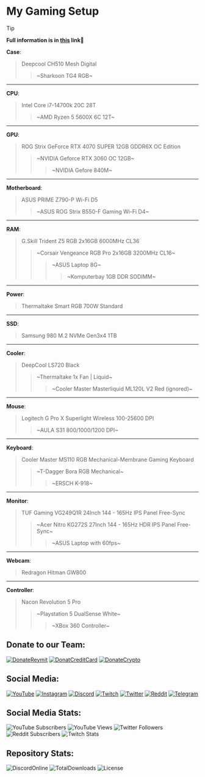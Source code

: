 # My Gaming Setup

> [!TIP]
**Full information is in [this](https://www.instagram.com/stories/highlights/17917990355294297/) link💛**

**Case**:
> Deepcool CH510 Mesh Digital
>> ~Sharkoon TG4 RGB~
___
**CPU**:
> Intel Core i7-14700k 20C 28T
>> ~AMD Ryzen 5 5600X 6C 12T~
___
**GPU**:
> ROG Strix GeForce RTX 4070 SUPER 12GB GDDR6X OC Edition
>> ~NVIDIA Geforce RTX 3060 OC 12GB~
>>> ~NVIDIA Gefore 840M~
___
**Motherboard**:
> ASUS PRIME Z790-P Wi-Fi D5
>> ~ASUS ROG Strix B550-F Gaming Wi-Fi D4~
___
**RAM**:
> G.Skill Trident Z5 RGB 2x16GB 6000MHz CL36
>> ~Corsair Vengeance RGB Pro 2x16GB 3200MHz CL16~
>>> ~ASUS Laptop 8G~
>>>> ~Komputerbay 1GB DDR SODIMM~
___
**Power**:
> Thermaltake Smart RGB 700W Standard
___
**SSD**:
> Samsung 980 M.2 NVMe Gen3x4 1TB
___
**Cooler**:
> DeepCool LS720 Black
>> ~Thermaltake 1x Fan | Liquid~
>>> ~Cooler Master Masterliquid ML120L V2 Red (ignored)~
___
**Mouse**:
> Logitech G Pro X Superlight Wireless 100-25600 DPI
>> ~AULA S31 800/1000/1200 DPI~
___
**Keyboard**:
> Cooler Master MS110 RGB Mechanical-Membrane Gaming Keyboard
>> ~T-Dagger Bora RGB Mechanical~
>>> ~ERSCH K-918~
___
**Monitor**:
> TUF Gaming VG249Q1R 24Inch 144 - 165Hz IPS Panel Free-Sync
>> ~Acer Nitro KG272S 27Inch 144 - 165Hz HDR IPS Panel Free-Sync~
>>> ~ASUS Laptop with 60fps~
___
**Webcam**:
> Redragon Hitman GW800
___
**Controller**:
> Nacon Revolution 5 Pro
>> ~Playstation 5 DualSense White~
>>> ~XBox 360 Controller~



## Donate to our Team:
[![DonateReymit](https://img.shields.io/badge/Donate-Reymit-purple)](https://reymit.ir/examid6540)
[![DonatCreditCard](https://img.shields.io/badge/Donate-CreditCard-blue.svg)](https://reymit.ir/examid6540?int)
[![DonateCrypto](https://img.shields.io/badge/Donate-Crypto-orange.svg)](https://reymit.ir/examid6540?crypto)

## Social Media:
[![YouTube](https://img.shields.io/badge/YouTube-%23FF0000.svg?style=for-the-badge&logo=YouTube&logoColor=white)](https://www.youtube.com/c/Examid6540)
[![Instagram](https://img.shields.io/badge/Instagram-%23E4405F.svg?style=for-the-badge&logo=Instagram&logoColor=white)](https://www.instagram.com/examid6540)
[![Discord](https://img.shields.io/badge/%3CExamid%3E-%237289DA.svg?style=for-the-badge&logo=discord&logoColor=white)](https://discord.com/invite/yEhhndhFHW)
[![Twitch](https://img.shields.io/badge/Twitch-%239146FF.svg?style=for-the-badge&logo=Twitch&logoColor=white)](https://www.twitch.tv/examid6540)
[![Twitter](https://img.shields.io/badge/Twitter-%231DA1F2.svg?style=for-the-badge&logo=Twitter&logoColor=white)](https://twitter.com/examid6540)
[![Reddit](https://img.shields.io/badge/Reddit-FF4500?style=for-the-badge&logo=reddit&logoColor=white)](https://www.reddit.com/user/examid6540)
[![Telegram](https://img.shields.io/badge/Telegram-2CA5E0?style=for-the-badge&logo=telegram&logoColor=white)](https://t.me/examid6540)

## Social Media Stats:
![YouTube Subscribers](https://img.shields.io/youtube/channel/subscribers/UCKER67LXWVGR3MJJ0vIXFVA?label=YouTube%20Subscribers&style=for-the-badge)
![YouTube Views](https://img.shields.io/youtube/channel/views/UCKER67LXWVGR3MJJ0vIXFVA?label=YouTube%20Views&style=for-the-badge)
![Twitter Followers](https://img.shields.io/twitter/follow/examid6540?color=blue&label=Twitter%20Followers&style=for-the-badge)
![Reddit Subscribers](https://img.shields.io/reddit/subreddit-subscribers/examid6540?color=orange&label=Reddit%20Subscribers&style=for-the-badge)
![Twitch Stats](https://img.shields.io/twitch/status/examid6540?color=purple&style=for-the-badge)

## Repository Stats:
![DiscordOnline](https://img.shields.io/discord/852100868303749130?color=purple&label=discord%20chat)
![TotalDownloads](https://img.shields.io/github/downloads/Hamidalavi/CSS-step-by-step/total)
![License](https://img.shields.io/badge/license-EXB-orange)

